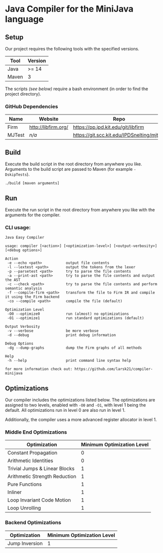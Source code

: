# Java Compiler for the MiniJava language

## Setup

Our project requires the following tools with the specified versions.

| Tool  | Version |
|-------|---------|
| Java  | >= 14   |
| Maven | 3       |

The scripts *(see below)* require a bash environment (in order to find the project directory).

### GitHub Dependencies

| Name   | Website             | Repo                                       |
|--------|---------------------|--------------------------------------------|
| Firm   | http://libfirm.org/ | https://pp.ipd.kit.edu/git/libfirm         |
| MJTest | *n/a*               | https://git.scc.kit.edu/IPDSnelting/mjtest |

## Build

Execute the build script in the root directory from anywhere you like.
Arguments to the build script are passed to Maven (for example `-DskipTests`).

`./build [maven arguments]`

## Run

Execute the run script in the root directory from anywhere you like with the arguments for the compiler.

### CLI usage:
```
Java Easy Compiler

usage: compiler [<action>] [<optimization-level>] [<output-verbosity>] [<debug options>]

Action
 -e --echo <path>           output file contents
 -l --lextest <path>        output the tokens from the lexer
 -p --parsetest <path>      try to parse the file contents
 -a --print-ast <path>      try to parse the file contents and output the AST
 -c --check <path>          try to parse the file contents and perform semantic analysis
 -f --compile-firm <path>   transform the file to Firm IR and compile it using the Firm backend
 -co --compile <path>       compile the file (default)

Optimization Level
 -O0 --optimize0            run (almost) no optimizations
 -O1 --optimize1            run standard optimizations (default)

Output Verbosity
 -v --verbose               be more verbose
 -d --debug                 print debug information

Debug Options
 -dg --dump-graphs          dump the Firm graphs of all methods

Help
 -h --help                  print command line syntax help

for more information check out: https://github.com/larsk21/compiler-minijava
```

## Optimizations

Our compiler includes the optimizations listed below.
The optimizations are assigned to two levels, enabled with `-O0` and `-O1`, with level 1 being the default.
All optimizations run in level 0 are also run in level 1.

Additionally, the compiler uses a more advanced register allocator in level 1.

### Middle End Optimizations

| Optimization                  | Minimum Optimization Level |
|-------------------------------|----------------------------|
| Constant Propagation          | 0                          |
| Arithmetic Identities         | 0                          |
| Trivial Jumps & Linear Blocks | 1                          |
| Arithmetic Strength Reduction | 1                          |
| Pure Functions                | 1                          |
| Inliner                       | 1                          |
| Loop Invariant Code Motion    | 1                          |
| Loop Unrolling                | 1                          |

### Backend Optimizations

| Optimization   | Minimum Optimization Level |
|----------------|----------------------------|
| Jump Inversion | 1                          |
